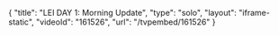 {
    "title": "LEI DAY 1: Morning Update",
    "type": "solo",
    "layout": "iframe-static",
    "videoId": "161526",
    "url": "\/tvpembed\/161526"
}